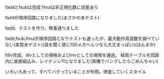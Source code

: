 faddとfsubは完成
fmulは非正規化数に誤差あり

faddが順序回路になりました(まさかの未テスト)

fadd、テストを作り、無事通りました

fadd,fsub,fmulが順序回路となりテストも通ったが、最大動作周波数を調べていない(実質未テスト)(話を聞く感じ100メガヘルツなら大丈夫っぽい)(ほんまか)

fdiv完成、divとしての規格およびinvとしての規格を通過。
結局テーブルを回路内に直接組込み、レイテンシ11となりました(実機でパンクしたらごめんちゃい)

いろいろあって、すべてバグっていることが判明。律速していくスタイル
